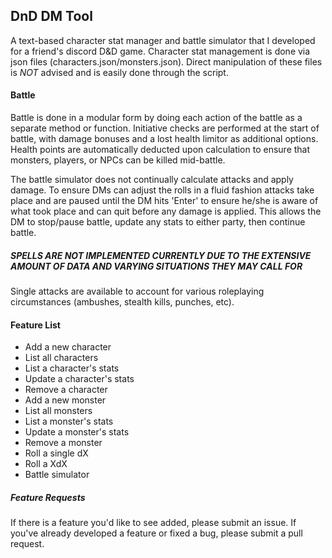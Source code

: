 ## DnD DM Tool ##

A text-based character stat manager and battle simulator that I developed for a friend's discord D&D game. Character stat management is done via json files (characters.json/monsters.json). Direct manipulation of these files is *NOT* advised and is easily done through the script.

#### Battle ####
Battle is done in a modular form by doing each action of the battle as a separate method or function. Initiative checks are performed at the start of battle, with damage bonuses and a lost health limitor as additional options. Health points are automatically deducted upon calculation to ensure that monsters, players, or NPCs can be killed mid-battle. 

The battle simulator does not continually calculate attacks and apply damage. To ensure DMs can adjust the rolls in a fluid fashion attacks take place and are paused until the DM hits 'Enter' to ensure he/she is aware of what took place and can quit before any damage is applied. This allows the DM to stop/pause battle, update any stats to either party, then continue battle.

##### SPELLS ARE NOT IMPLEMENTED CURRENTLY DUE TO THE EXTENSIVE AMOUNT OF DATA AND VARYING SITUATIONS THEY MAY CALL FOR #####

Single attacks are available to account for various roleplaying circumstances (ambushes, stealth kills, punches, etc).

#### Feature List ####
 - Add a new character
 - List all characters
 - List a character's stats
 - Update a character's stats
 - Remove a character
 - Add a new monster
 - List all monsters
 - List a monster's stats
 - Update a monster's stats
 - Remove a monster
 - Roll a single dX
 - Roll a XdX
 - Battle simulator

##### Feature Requests #####
If there is a feature you'd like to see added, please submit an issue. If you've already developed a feature or fixed a bug, please submit a pull request.
